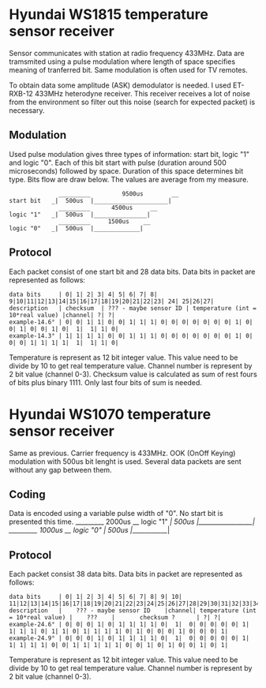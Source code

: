 # Hyundai WS1815 temperature sensor receiver

Sensor communicates with station at radio frequency 433MHz. Data are tramsmited using a pulse modulation where length of space specifies meaning of tranferred bit. Same modulation is often used for TV remotes. 

To obtain data some amplitude (ASK) demodulator is needed. I used ET-RXB-12 433MHz heterodyne receiver. This receiver receives a lot of noise from the environment so filter out this noise (search for expected packet) is necessary.

## Modulation
Used pulse modulation gives three types of information: start bit, logic "1" and logic "0". Each of this bit start with pulse (duration around 500 microseconds) followed by space. Duration of this space determines bit type. Bits flow are draw below. The values are average from my measure.

                  _________         9500us        __
    start bit   _|  500us  |_____________________|
                  _________      4500us     __
    logic "1"   _|  500us  |_______________|
                  _________     1500us    __
    logic "0"   _|  500us  |_____________|   

## Protocol
Each packet consist of one start bit and 28 data bits. Data bits in packet are represented as follows:

    data bits     | 0| 1| 2| 3| 4| 5| 6| 7| 8| 9|10|11|12|13|14|15|16|17|18|19|20|21|22|23| 24| 25|26|27|
    description   | checksum  | ??? - maybe sensor ID | temperature (int = 10*real value) |channel| ?| ?|
    example-14.6° | 0| 0| 1| 1| 0| 0| 1| 1| 1| 0| 0| 0| 0| 0| 0| 0| 1| 0| 0| 1| 0| 0| 1| 0|  1|  1| 1| 0|
    example-14.3° | 1| 1| 1| 1| 0| 0| 1| 1| 1| 0| 0| 0| 0| 0| 0| 0| 1| 0| 0| 0| 1| 1| 1| 1|  1|  1| 1| 0|    

Temperature is represent as 12 bit integer value. This value need to be divide by 10 to get real temperature value.
Channel number is represent by 2 bit value (channel 0-3).
Checksum value is calculated as sum of rest fours of bits plus binary 1111. Only last four bits of sum is needed.


# Hyundai WS1070 temperature sensor receiver

Same as previous. Carrier frequency is 433MHz. OOK (OnOff Keying) modulation with 500us bit lenght is used. Several data packets are sent without any gap between them.

## Coding
Data is encoded using a variable pulse width of "0". No start bit is presented this time.
                  _________       2000us      __
    logic "1"   _|  500us  |_________________|
                  _________     1000us    __
    logic "0"   _|  500us  |_____________|   

## Protocol
Each packet consist 38 data bits. Data bits in packet are represented as follows:

    data bits     | 0| 1| 2| 3| 4| 5| 6| 7| 8| 9| 10| 11|12|13|14|15|16|17|18|19|20|21|22|23|24|25|26|27|28|29|30|31|32|33|34|35|36|37|
    description   |    ??? - maybe sensor ID    |channel| temperature (int = 10*real value) |    ???    |       checksum ?      | ?| ?|
    example-24.6° | 0| 0| 0| 1| 0| 1| 1| 1| 1| 0|  1|  0| 0| 0| 0| 0| 1| 1| 1| 1| 0| 1| 1| 0| 1| 1| 1| 1| 0| 1| 0| 0| 0| 1| 0| 0| 0| 1|
    example-24.9° | 0| 0| 0| 1| 0| 1| 1| 1| 1| 0|  1|  0| 0| 0| 0| 0| 1| 1| 1| 1| 1| 0| 0| 1| 1| 1| 1| 1| 0| 0| 1| 0| 1| 0| 0| 1| 0| 1|    
Temperature is represent as 12 bit integer value. This value need to be divide by 10 to get real temperature value.
Channel number is represent by 2 bit value (channel 0-3).
